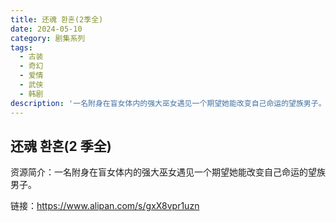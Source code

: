 ```yaml
---
title: 还魂 환혼(2季全)
date: 2024-05-10
category: 剧集系列
tags:
  - 古装
  - 奇幻
  - 爱情
  - 武侠
  - 韩剧
description: '一名附身在盲女体内的强大巫女遇见一个期望她能改变自己命运的望族男子。'
---
```


## 还魂 환혼(2 季全)

资源简介：一名附身在盲女体内的强大巫女遇见一个期望她能改变自己命运的望族男子。

链接：https://www.alipan.com/s/gxX8vpr1uzn
